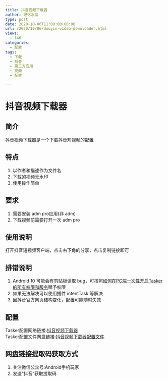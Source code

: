 ```yaml
---
title: 抖音视频下载器
author: 记忆水晶
type: post
date: 2020-10-06T11:08:00+00:00
url: /2020/10/06/douyin-video-downloader.html
views:
  - 146
categories:
  - 配置
tags:
  - 下载
  - 抖音
  - 第三方应用
  - 视频
  - 配置

---
```

# 抖音视频下载器

## 简介

抖音视频下载器是一个下载抖音短视频的配置

## 特点

  1. 以作者和描述作为文件名
  2. 下载的视频无水印
  3. 使用操作简单

## 要求

  1. 需要安装 adm pro应用(非 adm)
  2. 下载视频前需要打开一次 adm pro

## 使用说明

打开抖音短视频客户端，点击右下角的分享，点击复制链接即可

## 排错说明

  1. Android 10 可能会有剪贴板读取 bug，可按照[如何在PC端一次性开启Tasker的所有权限和服务][1]赋予权限
  2. 如果无法解决可以使用插件 intentTask 等解决
  3. 因抖音官方网页结构变化，配置可能随时失效

## 配置

Tasker配置网络链接:[抖音视频下载器][2]  
Tasker配置文件网盘链接:[抖音视频下载器配置文件][3]

## 网盘链接提取码获取方式

  1. 关注微信公众号:Android手机玩家
  2. 发送“抖音”获取提取码

 [1]: https://taskerm.com/2020/01/31/how-to-enable-all-permissions-and-services-required-by-tasker-in-pc.html
 [2]: https://taskernet.com/shares/?user=AS35m8kcE3fopVGguKw%2BJP1fYIWaL6G53enhFTrMP6xMnJawIbufv%2Fcr1krqlca25FgFK7KKdWs%3D&id=Profile%3A%E6%8A%96%E9%9F%B3%E8%A7%86%E9%A2%91%E4%B8%8B%E8%BD%BD%E5%99%A8
 [3]: https://pan.baidu.com/s/1gCRXlIQU_NFH5Rfx2FYFjg